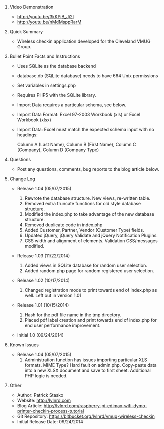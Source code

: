 1. Video Demonstration
	- http://youtu.be/3kKPiB_Ji2I
	- http://youtu.be/nMdMsppRarM

  
2. Quick Summary
	- Wireless checkin application developed for the Cleveland VMUG Group.

  
3. Bullet Point Facts and Instructions
	- Uses SQLite as the database backend
	- database.db (SQLite database) needs to have 664 Unix permissions
	- Set variables in settings.php
	- Requires PHP5 with the SQLite library.
	- Import Data requires a particular schema, see below.
	- Import Data Format: Excel 97-2003 Workbook (xls) or Excel Workbook (xlsx)
	- Import Data: Excel must match the expected schema input with no headings:
	
		Column A (Last Name), Column B (First Name), Column C (Company), Column D (Company Type)

		
4. Questions
	- Post any questions, comments, bug reports to the blog article below.


5. Change Log

	- Release 1.04 (05/07/2015)
	    1. Rewrote the database structure. New views, re-written table.
		2. Removed extra truncate functions for old style database structure.
		3. Modified the index.php to take advantage of the new database structure.
		4. Removed duplicate code in index.php
		5. Added Customer, Partner, Vendor (Customer Type) fields.
		6. Updated jQuery, jQuery Validate and jQuery Notification Plugins.
		7. CSS width and alignment of elements. Validation CSS/messages modified.

    - Release 1.03 (11/22/2014)
		1. Added views in SQLite database for random user selection.
		2. Added random.php page for random registered user selection.
		
	- Release 1.02 (10/17/2014)
		1. Changed registration mode to print towards end of index.php as well. 
		   Left out in version 1.01
		
	- Release 1.01 (10/15/2014)
		1. Hash for the pdf file name in the tmp directory.
		2. Placed pdf label creation and print towards end of index.php for end user performance
		   improvement.

	- Initial 1.0 (09/24/2014)

	
6. Known Issues

	- Release 1.04 (05/07/2015)
		1. Administration function has issues importing particular XLS formats. MIME Type? 
		   Hard fault on admin.php. Copy-paste data into a new XLSX document and save to first sheet. 
		   Additional PHP logic is needed.

		   
7. Other
	- Author: Patrick Stasko
	- Website: http://lvlnrd.com
	- Blog Article: http://lvlnrd.com/raspberry-pi-edimax-wifi-dymo-printer-checkin-process-tutorial
	- Git Repository: https://bitbucket.org/lvlnrd/vmug-wireless-checkin 
	- Initial Release Date: 09/24/2014
		   